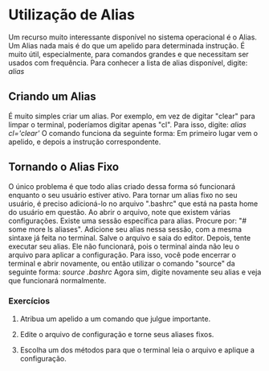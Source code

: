 ﻿# Utilização de Alias

Um recurso muito interessante disponível no sistema operacional é o Alias.
Um Alias nada mais é do que um apelido para determinada instrução. É muito útil, especialmente, para comandos grandes e que necessitam ser usados com frequência.
Para conhecer a lista de alias disponível, digite:
*alias*

## Criando um Alias

É muito simples criar um alias. Por exemplo, em vez de digitar "clear" para limpar o terminal, poderíamos digitar apenas "cl".
Para isso, digite:
*alias cl='clear'*
O comando funciona da seguinte forma: Em primeiro lugar vem o apelido, e depois a instrução correspondente.

## Tornando o Alias Fixo

O único problema é que todo alias criado dessa forma só funcionará enquanto o seu usuário estiver ativo.
Para tornar um alias fixo no seu usuário, é preciso adicioná-lo no arquivo ".bashrc" que está na pasta home do usuário em questão.
Ao abrir o arquivo, note que existem várias configurações. Existe uma sessão específica para alias. Procure por:
"# some more ls aliases".
Adicione seu alias nessa sessão, com a mesma sintaxe já feita no terminal.
Salve o arquivo e saia do editor. Depois, tente executar seu alias.
Ele não funcionará, pois o terminal ainda não leu o arquivo para aplicar a configuração. Para isso, você pode encerrar o terminal e abrir novamente, ou então utilizar o comando "source" da seguinte forma:
*source .bashrc*
Agora sim, digite novamente seu alias e veja que funcionará normalmente.

### Exercícios

1. Atribua um apelido a um comando que julgue importante.

2. Edite o arquivo de configuração e torne seus aliases fixos.

3. Escolha um dos métodos para que o terminal leia o arquivo e aplique a configuração.
